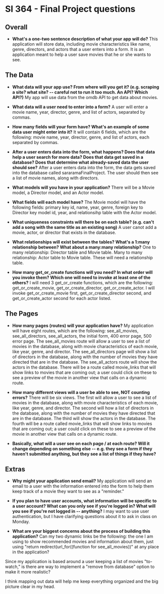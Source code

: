 # SI 364 - Final Project questions

## Overall

* **What's a one-two sentence description of what your app will do?**
This application will store data, including movie characteristics like name, genre, directors, and actors that a user enters into a form. It is an application meant to help a user save movies that he or she wants to see. 

## The Data

* **What data will your app use? From where will you get it? (e.g. scraping a site? what site? -- careful not to run it too much. An API? Which API?)**
My app will use data from the omdb API to get data about movies.

* **What data will a user need to enter into a form?**
A user will enter a movie name, year, director, genre, and list of actors, separated by commas. 

* **How many fields will your form have? What's an example of some data user might enter into it?**
It will contain 6 fields, which are the following: movie name, year, director, genre, and list of actors, each separated by commas.

* **After a user enters data into the form, what happens? Does that data help a user search for more data? Does that data get saved in a database? Does that determine what already-saved data the user should see?**
After a user enters data into the form, the data gets saved into the database called sararamaFinalProject. The user should then see a list of movie names, along with directors.

* **What models will you have in your application?**
There will be a Movie model, a Director model, and an Actor model.

* **What fields will each model have?**
The Movie model will have the following fields: primary key id, name, year, genre, foreign key to Director key model id, year, and relationsihp table with the Actor model.

* **What uniqueness constraints will there be on each table? (e.g. can't add a song with the same title as an existing song)**
A user canot add a movie, actor, or director that exists in the database.

* **What relationships will exist between the tables? What's a 1:many relationship between? What about a many:many relationship?**
One to many relationship: Director table and Movie table.
Many to many relationship: Actor table to Movie table. These will need a relationship table. 

* **How many get_or_create functions will you need? In what order will you invoke them? Which one will need to invoke at least one of the others?**
I will need 3 get_or_create functions, which are the following: get_or_create_movie, get_or_create_director, get_or_create_actor. I will invoke get_or_create_movie first, get_or_create_director second, and get_or_create_actor second for each actor listed.

## The Pages

* **How many pages (routes) will your application have?**
My application will have eight routes, which are the following: see_all_movies, see_all_directors, see_all_actors, the initial form, 400 error page, 500 error page. 
The see_all_movies route will allow a user to see a list of movies in the database, along with movie characteristics of each movie, like year, genre, and director.
The see_all_directors page will show a list of directors in the database, along with the number of movies they have directed that are in the database.
The see_all_actors route will show the actors in the database.
There will be a route called movie_links that will show links to movies that are coming out; a user could click on these to see a preview of the movie in another view that calls on a dynamic route.

* **How many different views will a user be able to see, NOT counting errors?**
There will be six views. The first will allow a user to see a list of movies in the database, along with movie characteristics of each movie, like year, genre, and director. The second will how a list of directors in the database, along with the number of movies they have directed that are in the database. The third will show the actors in the database. The fourth will be a route called movie_links that will show links to movies that are coming out; a user could click on these to see a preview of the movie in another view that calls on a dynamic route.

* **Basically, what will a user see on each page / at each route? Will it change depending on something else -- e.g. they see a form if they haven't submitted anything, but they see a list of things if they have?**

## Extras

* **Why might your application send email?**
My application will send an email to a user with the information entered into the form to help them keep track of a movie they want to see as a "reminder."

* **If you plan to have user accounts, what information will be specific to a user account? What can you only see if you're logged in? What will you see if you're not logged in -- anything?**
I may want to use user authentication, but I have clarifying questions about it to ask in class on Monday.

* **What are your biggest concerns about the process of building this application?**
Can my two dynamic links be the following: the one I am using to show recommended movies and information about them, just using "return redirect(url_for((function for see_all_movies))" at any place in the application? 

Since my application is based around a user keeping a list of movies "to-watch," is there are way to implement a "remove from database" option to make it more realistic?

I think mapping out data will help me keep everything organized and the big picture clear in my head. 
